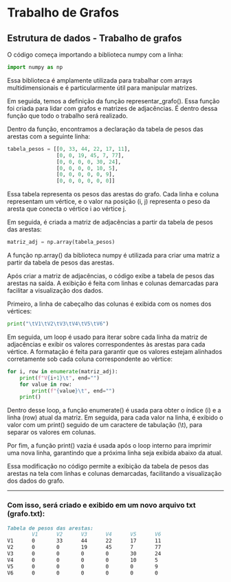 # Trabalho de Grafos
## Estrutura de dados - Trabalho de grafos

O código começa importando a biblioteca numpy com a linha:

``` python
import numpy as np
```
Essa biblioteca é amplamente utilizada para trabalhar com arrays multidimensionais e é particularmente útil para manipular matrizes.

Em seguida, temos a definição da função representar_grafo(). Essa função foi criada para lidar com grafos e matrizes de adjacências. É dentro dessa função que todo o trabalho será realizado.

Dentro da função, encontramos a declaração da tabela de pesos das arestas com a seguinte linha:

``` python
tabela_pesos = [[0, 33, 44, 22, 17, 11],
                [0, 0, 19, 45, 7, 77],
                [0, 0, 0, 0, 30, 24],
                [0, 0, 0, 0, 10, 5],
                [0, 0, 0, 0, 0, 9],
                [0, 0, 0, 0, 0, 0]]
``` 
Essa tabela representa os pesos das arestas do grafo. Cada linha e coluna representam um vértice, e o valor na posição (i, j) representa o peso da aresta que conecta o vértice i ao vértice j.

Em seguida, é criada a matriz de adjacências a partir da tabela de pesos das arestas:

```python
matriz_adj = np.array(tabela_pesos)
```
A função np.array() da biblioteca numpy é utilizada para criar uma matriz a partir da tabela de pesos das arestas.

Após criar a matriz de adjacências, o código exibe a tabela de pesos das arestas na saída. A exibição é feita com linhas e colunas demarcadas para facilitar a visualização dos dados.

Primeiro, a linha de cabeçalho das colunas é exibida com os nomes dos vértices:

```python
print("\tV1\tV2\tV3\tV4\tV5\tV6")
```
Em seguida, um loop é usado para iterar sobre cada linha da matriz de adjacências e exibir os valores correspondentes às arestas para cada vértice. A formatação é feita para garantir que os valores estejam alinhados corretamente sob cada coluna correspondente ao vértice:

```python
for i, row in enumerate(matriz_adj):
    print(f"V{i+1}\t", end="")
    for value in row:
        print(f"{value}\t", end="")
    print()
```
Dentro desse loop, a função enumerate() é usada para obter o índice (i) e a linha (row) atual da matriz. Em seguida, para cada valor na linha, é exibido o valor com um print() seguido de um caractere de tabulação (\t), para separar os valores em colunas.

Por fim, a função print() vazia é usada após o loop interno para imprimir uma nova linha, garantindo que a próxima linha seja exibida abaixo da atual.

Essa modificação no código permite a exibição da tabela de pesos das arestas na tela com linhas e colunas demarcadas, facilitando a visualização dos dados do grafo.

___________________________________________________________________________________________________________
### Com isso, será criado e exibido em um novo arquivo txt (grafo.txt):

``` markdown
Tabela de pesos das arestas:
        V1      V2      V3      V4      V5      V6
V1      0       33      44      22      17      11
V2      0       0       19      45      7       77
V3      0       0       0       0       30      24
V4      0       0       0       0       10      5 
V5      0       0       0       0       0       9 
V6      0       0       0       0       0       0 
```
